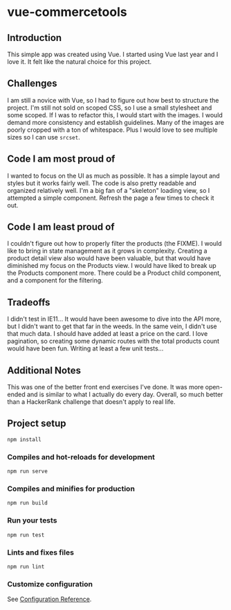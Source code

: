 # vue-commercetools

## Introduction
This simple app was created using Vue.
I started using Vue last year and I love it.
It felt like the natural choice for this project.

## Challenges
I am still a novice with Vue, so I had to figure out how best to structure the project.
I'm still not sold on scoped CSS, so I use a small stylesheet and some scoped.
If I was to refactor this, I would start with the images.
I would demand more consistency and establish guidelines.
Many of the images are poorly cropped with a ton of whitespace.
Plus I would love to see multiple sizes so I can use `srcset`.

## Code I am most proud of
I wanted to focus on the UI as much as possible.
It has a simple layout and styles but it works fairly well.
The code is also pretty readable and organized relatively well.
I'm a big fan of a "skeleton" loading view, so I attempted a simple component.
Refresh the page a few times to check it out.

## Code I am least proud of
I couldn't figure out how to properly filter the products (the FIXME).
I would like to bring in state management as it grows in complexity.
Creating a product detail view also would have been valuable, but that would have diminished my focus on the Products view.
I would have liked to break up the Products component more.
There could be a Product child component, and a component for the filtering.

## Tradeoffs
I didn't test in IE11...
It would have been awesome to dive into the API more, but I didn't want to get that far in the weeds.
In the same vein, I didn't use that much data. I should have added at least a price on the card.
I love pagination, so creating some dynamic routes with the total products count would have been fun.
Writing at least a few unit tests...

## Additional Notes
This was one of the better front end exercises I've done.
It was more open-ended and is similar to what I actually do every day.
Overall, so much better than a HackerRank challenge that doesn't apply to real life.

## Project setup
```
npm install
```

### Compiles and hot-reloads for development
```
npm run serve
```

### Compiles and minifies for production
```
npm run build
```

### Run your tests
```
npm run test
```

### Lints and fixes files
```
npm run lint
```

### Customize configuration
See [Configuration Reference](https://cli.vuejs.org/config/).
